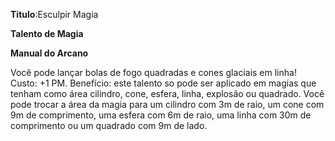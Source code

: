 **Titulo**:Esculpir Magia

**Talento de Magia**

**Manual do Arcano**

 Você pode lançar bolas de fogo quadradas e cones glaciais em linha! Custo: +1 PM. Benefício: este talento so pode ser aplicado em magias que tenham como área cilindro, cone, esfera, linha, explosão ou quadrado. Você pode trocar a área da magia para um cilindro com 3m de raio, um cone com 9m de comprimento, uma esfera com 6m de raio, uma linha com 30m de comprimento ou um quadrado com 9m de lado.